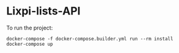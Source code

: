 # Lixpi-lists-API

To run the project:

```
docker-compose -f docker-compose.builder.yml run --rm install
docker-compose up
```
